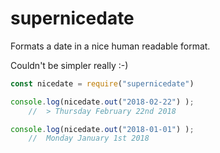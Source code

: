 # supernicedate

Formats a date in a nice human readable format.


Couldn't be simpler really :-)


```javascript
const nicedate = require("supernicedate")

console.log(nicedate.out("2018-02-22") );
    //  > Thursday February 22nd 2018

console.log(nicedate.out("2018-01-01") );
    //  Monday January 1st 2018
```
